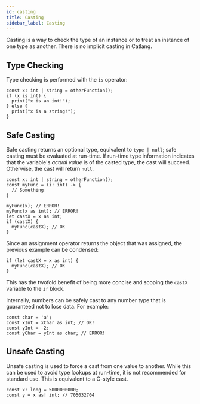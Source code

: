 ```yaml
---
id: casting
title: Casting
sidebar_label: Casting
---
```


Casting is a way to check the type of an instance or to treat an instance of one type as another. There is no implicit casting in Catlang.

## Type Checking

Type checking is performed with the `is` operator:

```
const x: int | string = otherFunction();
if (x is int) {
  print("x is an int!");
} else {
  print("x is a string!");
}
```

## Safe Casting

Safe casting returns an optional type, equivalent to `type | null`; safe casting must be evaluated at run-time. If run-time type information indicates that the variable's _actual value_ is of the casted type, the cast will succeed. Otherwise, the cast will return `null`.

```
const x: int | string = otherFunction();
const myFunc = (i: int) -> {
  // Something
}

myFunc(x); // ERROR!
myFunc(x as int); // ERROR!
let castX = x as int;
if (castX) {
  myFunc(castX); // OK
}
```

Since an assignment operator returns the object that was assigned, the previous example can be condensed:

```
if (let castX = x as int) {
  myFunc(castX); // OK
}
```

This has the twofold benefit of being more concise and scoping the `castX` variable to the `if` block.

Internally, numbers can be safely cast to any number type that is guaranteed not to lose data. For example:

```
const char = 'a';
const xInt = xChar as int; // OK!
const yInt = -2;
const yChar = yInt as char; // ERROR!
```

## Unsafe Casting

Unsafe casting is used to force a cast from one value to another. While this can be used to avoid type lookups at run-time, it is not recommended for standard use. This is equivalent to a C-style cast.

```
const x: long = 5000000000;
const y = x as! int; // 705032704
```
